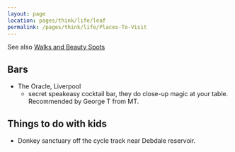 ```yaml
---
layout: page
location: pages/think/life/leaf
permalink: /pages/think/life/Places-To-Visit
---
```


See also [Walks and Beauty Spots](/pages/think/life/Walks-And-Beauty-Spots)

## Bars

- The Oracle, Liverpool
    - secret speakeasy cocktail bar, they do close-up magic at your table. Recommended by George T from MT.

## Things to do with kids

- Donkey sanctuary off the cycle track near Debdale reservoir.